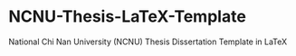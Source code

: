 # NCNU-Thesis-LaTeX-Template
National Chi Nan University (NCNU)  Thesis Dissertation Template in LaTeX
